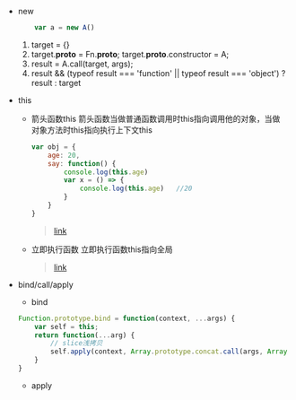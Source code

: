 - new
    ```js
        var a = new A()
    ```
    1. target = {}
    2. target.__proto__ = Fn.__proto__;
       target.__proto__.constructor = A;
    3. result = A.call(target, args);
    4. result && (typeof result === 'function' || typeof result === 'object') ? result : target
- this
    + 箭头函数this
        箭头函数当做普通函数调用时this指向调用他的对象，当做对象方法时this指向执行上下文this
        ```js
        var obj = {
            age: 20,
            say: function() {
                console.log(this.age)
                var x = () => {
                    console.log(this.age)   //20
                }
            }
        }
        ```
        > [link](https://www.cnblogs.com/dongcanliang/p/7054176.html)
    + 立即执行函数
        立即执行函数this指向全局
        > [link](https://www.jianshu.com/p/89c2aa2e9ebc)

- bind/call/apply
    + bind
    ```js
    Function.prototype.bind = function(context, ...args) {
        var self = this;
        return function(...arg) {
            // slice浅拷贝
            self.apply(context, Array.prototype.concat.call(args, Array.prototype.slice.call(arguments)));
        }
    }
    ```
    + apply
    ```js

    ```

